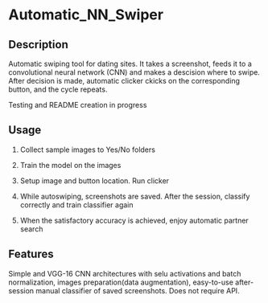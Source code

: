 # Automatic_NN_Swiper

## Description
Automatic swiping tool for dating sites. It takes a screenshot, feeds it to a convolutional neural network (CNN) and 
makes a descision where to swipe. After decision is made, automatic clicker ckicks on the corresponding button, and 
the cycle repeats. 

Testing and README creation in progress

## Usage
1. Collect sample images to Yes/No folders

2. Train the model on the images

3. Setup image and button location. Run clicker

4. While autoswiping, screenshots are saved. After the session, classify correctly and train classifier again

5. When the satisfactory accuracy is achieved, enjoy automatic partner search

## Features
Simple and VGG-16 CNN architectures with selu activations and batch normalization, images preparation(data augmentation), 
easy-to-use after-session manual classifier of saved screenshots. Does not require API. 




